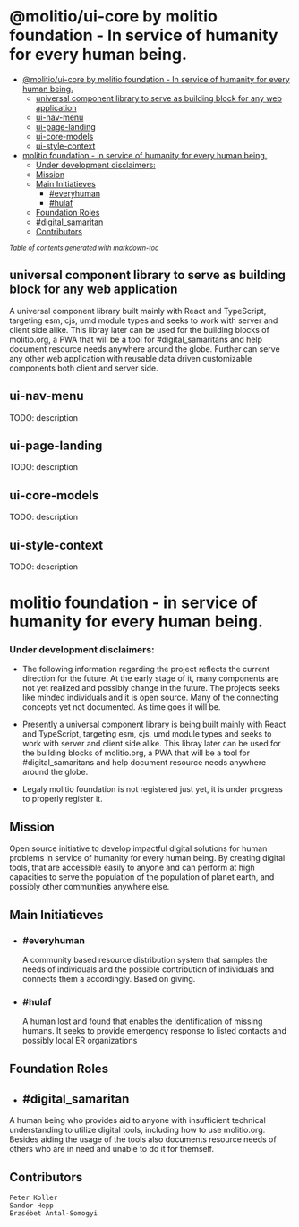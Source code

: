 # @molitio/ui-core by molitio foundation - In service of humanity for every human being.

- [@molitio/ui-core by molitio foundation - In service of humanity for every human being.](#-molitio-ui-core-by-molitio-foundation---in-service-of-humanity-for-every-human-being)
  * [universal component library to serve as building block for any web application](#universal-component-library-to-serve-as-building-block-for-any-web-application)
  * [ui-nav-menu](#ui-nav-menu)
  * [ui-page-landing](#ui-page-landing)
  * [ui-core-models](#ui-core-models)
  * [ui-style-context](#ui-style-context)
- [molitio foundation - in service of humanity for every human being.](#molitio-foundation---in-service-of-humanity-for-every-human-being)
    + [Under development disclaimers:](#under-development-disclaimers-)
  * [Mission](#mission)
  * [Main Initiatieves](#main-initiatieves)
    + [#everyhuman](#-everyhuman)
    + [#hulaf](#-hulaf)
  * [Foundation Roles](#foundation-roles)
  * [#digital_samaritan](#-digital-samaritan)
  * [Contributors](#contributors)

<small><i><a href='http://ecotrust-canada.github.io/markdown-toc/'>Table of contents generated with markdown-toc</a></i></small>


## universal component library to serve as building block for any web application

A universal component library built mainly with React and TypeScript, targeting esm, cjs, umd 
module types and seeks to work with server and client side alike. This libray later can be used for the building
blocks of molitio.org, a PWA that will be a tool for #digital_samaritans and help document resource needs anywhere 
around the globe. Further can serve any other web application with reusable data driven customizable components both
client and server side.

## ui-nav-menu
TODO: description

## ui-page-landing
TODO: description

## ui-core-models
TODO: description

## ui-style-context
TODO: description

# molitio foundation - in service of humanity for every human being.

### Under development disclaimers:
- The following information regarding the project reflects the current
  direction for the future. At the early stage of it, many components are not yet realized and possibly
  change in the future. The projects seeks like minded individuals and it is open source. Many of the
  connecting concepts yet not documented. As time goes it will be.

- Presently a universal component library is being built mainly with React and TypeScript, targeting esm, cjs, umd
  module types and seeks to work with server and client side alike. This libray later can be used for the building
  blocks of molitio.org, a PWA that will be a tool for #digital_samaritans and help document resource needs anywhere
  around the globe.

- Legaly molitio foundation is not registered just yet, it is under progress to properly register it.


## Mission

Open source initiative to develop impactful digital solutions for human problems in service of humanity for every human being.
By creating digital tools, that are accessible easily to anyone and can perform at high capacities to serve the population of the population of planet earth, and possibly other communities anywhere else.

## Main Initiatieves

- ### #everyhuman

  A community based resource distribution system that samples the needs of individuals and the
  possible contribution of individuals and connects them a accordingly. Based on giving.

- ### #hulaf

  A human lost and found that enables the identification of missing humans. It seeks to
  provide emergency response to listed contacts and possibly local ER organizations

## Foundation Roles

-  ## #digital_samaritan
  A human being who provides aid to anyone with insufficient technical understanding to utilize digital tools, including how to use molitio.org. Besides aiding the usage of the tools also documents resource needs of others who are in need and unable to do it for themself.

## Contributors

    Peter Koller
    Sandor Hepp
    Erzsébet Antal-Somogyi
